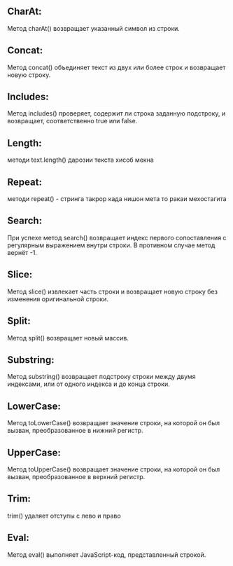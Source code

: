 ## CharAt: 
Метод charAt() возвращает указанный символ из строки.

## Concat:
Метод concat() объединяет текст из двух или более строк и возвращает новую строку.

## Includes: 
Метод includes() проверяет, содержит ли строка заданную подстроку, и возвращает, соответственно true или false.

## Length: 
методи text.length() дарозии текста хисоб мекна

## Repeat: 
методи repeat() - стринга такрор када нишон мета то ракаи мехостагита

## Search: 
При успехе метод search() возвращает индекс первого сопоставления с регулярным выражением внутри строки. В противном случае метод вернёт -1.

## Slice: 
Метод slice() извлекает часть строки и возвращает новую строку без изменения оригинальной строки.

## Split: 
Метод split() возвращает новый массив.

## Substring: 
Метод substring() возвращает подстроку строки между двумя индексами,
или от одного индекса и до конца строки.

## LowerCase: 
Метод toLowerCase() возвращает значение строки, на которой он был вызван, 
преобразованное в нижний регистр.

## UpperCase: 
Метод toUpperCase() возвращает значение строки, на которой он был вызван, 
преобразованное в верхний регистр.

## Trim: 
trim() удаляет отступы с лево и право

## Eval:
Метод eval() выполняет JavaScript-код, представленный строкой.